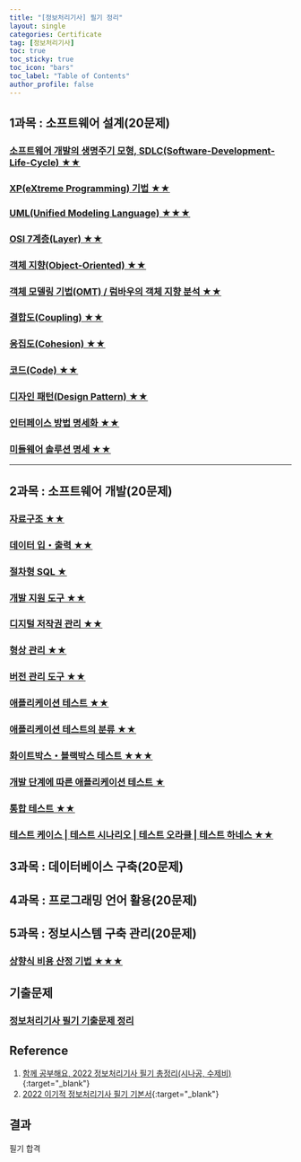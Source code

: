 ```yaml
---
title: "[정보처리기사] 필기 정리"
layout: single
categories: Certificate
tag: [정보처리기사]
toc: true
toc_sticky: true
toc_icon: "bars"
toc_label: "Table of Contents"
author_profile: false
---
```


## 1과목 : 소프트웨어 설계(20문제)
### [소프트웨어 개발의 생명주기 모형, SDLC(Software-Development-Life-Cycle) ★★](/certificate/SDLC(Software-Development-Life-Cycle))
### [XP(eXtreme Programming) 기법 ★★](/certificate/XP(eXtreme-Programming))
### [UML(Unified Modeling Language) ★★★](/certificate/UML(Unified-Modeling-Language))
### [OSI 7계층(Layer) ★★](/certificate/OSI-7Layer)
### [객체 지향(Object-Oriented) ★★](/certificate/Object-Oriented)
### [객체 모델링 기법(OMT) / 럼바우의 객체 지향 분석 ★★](/certificate/OMT(Object-Modeling-Technique))
### [결합도(Coupling) ★★](/certificate/Coupling)
### [응집도(Cohesion) ★★](/certificate/Cohesion)
### [코드(Code) ★★](/certificate/Code)
### [디자인 패턴(Design Pattern) ★★](/certificate/Design-Pattern)
### [인터페이스 방법 명세화 ★★](/certificate/Interface-Method-Specification)
### [미들웨어 솔루션 명세 ★★](/certificate/Middleware)

---

## 2과목 : 소프트웨어 개발(20문제)
### [자료구조 ★★](/certificate/structure) 
### [데이터 입・출력 ★★](/certificate/data-input-output) 
### [절차형 SQL ★](/certificate/procedural-sql)
### [개발 지원 도구 ★★](/certificate/development-support-tool)
### [디지털 저작권 관리 ★★](/certificate/digital-rights-management)
### [형상 관리 ★★](/certificate/configuration-management)
### [버전 관리 도구 ★★](/certificate/version-managing-tool)
### [애플리케이션 테스트 ★★](/certificate/application-test)
### [애플리케이션 테스트의 분류 ★★](/certificate/application-test2)
### [화이트박스・블랙박스 테스트  ★★★](/certificate/white-black-box-test)
### [개발 단계에 따른 애플리케이션 테스트 ★](/certificate/application-test3)
### [통합 테스트 ★★](/certificate/integration-test)
### [테스트 케이스 | 테스트 시나리오 | 테스트 오라클 | 테스트 하네스 ★★](/certificate/application-test4)


## 3과목 : 데이터베이스 구축(20문제)


## 4과목 : 프로그래밍 언어 활용(20문제)


## 5과목 : 정보시스템 구축 관리(20문제)
### [상향식 비용 산정 기법 ★★★](/certificate/cost-calculation-technique)


## 기출문제
### [정보처리기사 필기 기출문제 정리](/certificate/previous-question)


## Reference
1. [함께 공부해요, 2022 정보처리기사 필기 총정리(시나공, 수제비)](https://m.blog.naver.com/wook2124/222102990691){:target="_blank"}
2. [2022 이기적 정보처리기사 필기 기본서](https://www.youngjin.com/book/book_detail.asp?prod_cd=9788931465303&seq=6958&cate_cd=3&child_cate_cd=139&goPage=1&orderByCd=1&searchType=Y&keyword1=%C1%A4%BA%B8%C3%B3%B8%AE%B1%E2%BB%E7%20%C7%CA%B1%E2){:target="_blank"}

## 결과
필기 합격
